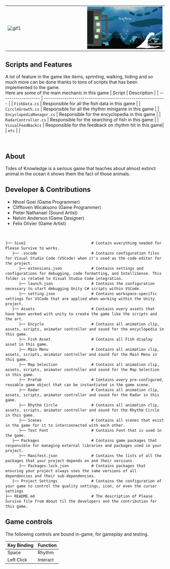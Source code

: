 <table>
  <tr>
    <td align="left" width="50%">
      <img width="100%" alt="gif1" src="https://github.com/NGnolep/SGG/blob/main/Assets/TidesOfKnowledgeRepogif1.gif">
    </td>
    <td align="right" width="50%">
      <img width="100%" alt="gif2" src="https://github.com/NGnolep/SGG/blob/main/Assets/TidesOfKnowledgeRepogif2.gif">
    </td>
  </tr>
</table>

##  Scripts and Features

A lot of feature in the game like items, sprinting, walking, hiding and so much more can be done thanks to tons of scripts that has been implemented to the game.<br>
Here are some of the main mechanic in this game
|  Script       | Description                                                  |
| ------------------- | ------------------------------------------------------------ |
| `FishData.cs` | Responsible for all the fish data in this game |
| `CircleGrowth.cs` | Responsible for all the rhythm minigame in this game |
| `EncyclopediaManager.cs`  | Responsible for the encyclopedia in this game |
| `RadarController.cs`  | Responsible for the searching of fish in this game |
| `VisualFeedBackcs`  | Responsible for the feedback on rhythm hit in this game|
| `etc`  | |

<br>

## About
Tides of Knowledge is a serious game that teaches about almost extinct animal in the ocean it shows them the fact of those animals.
<br>

## Developer & Contributions
- Nhoel Goei (Game Programmer)
- Clifftoven Wicaksono (Game Programmer)
- Pieter Nathanael (Sound Artist)
- Nelvin Anderson (Game Designer)
- Felix Olivier (Game Artist)
<br>

```
├── Sive2                             # Contain everything needed for Please Survive to works.
   ├── .vscode                        # Contains configuration files for Visual Studio Code (VSCode) when it's used as the code editor for the project.
      ├── extensions.json             # Contains settings and configurations for debugging, code formatting, and IntelliSense. This folder is related to Visual Studio Code integration.
      ├── launch.json                 # Contains the configuration necessary to start debugging Unity C# scripts within VSCode.                     
      ├── setting.json                # Contains workspace-specific settings for VSCode that are applied when working within the Unity project.
   ├── Assets                         # Contains every assets that have been worked with unity to create the game like the scripts and the art.
      ├── Encyclo                     # Contains all animation clip, assets, scripts, animator controller and sound for the encyclopedia in this game.
      ├── Fish Asset                  # Contains all Fish display asset in this game.
      ├── Main Menu                   # Contains all animation clip, assets, scripts, animator controller and sound for the Main Menu in this game.
      ├── Map Selection               # Contains all animation clip, assets, scripts, animator controller and sound for the Map Selection in this game.
      ├── Prefab                      # Contains every pre-configured, reusable game object that can be instantiated in the game scene.
      ├── Radar                       # Contains all animation clip, assets, scripts, animator controller and sound for the Radar in this game.
      ├── Rhythm Circle               # Contains all animation clip, assets, scripts, animator controller and sound for the Rhythm Circle in this game.
      ├── Scenes                      # Contains all scenes that exist in the game for it to interconnected with each other.
      ├── Text Font                   # Contains Font that is used in the game.
   ├── Packages                       # Contains game packages that responsible for managing external libraries and packages used in your project.
      ├── Manifest.json               # Contains the lists of all the packages that your project depends on and their versions.
      ├── Packages-lock.json          # Contains packages that ensuring your project always uses the same versions of all dependencies and their sub-dependencies.
   ├── Project Settings               # Contains the configuration of your game to control the quality settings, icon, or even the cursor settings
├── README.md                         # The description of Please Survive file from About til the developers and the contribution for this game.
```

## Game controls

The following controls are bound in-game, for gameplay and testing.

| Key Binding       | Function          |
| ----------------- | ----------------- |
| Space         | Rhythm |
| Left Click             | Interact           |

<br>
